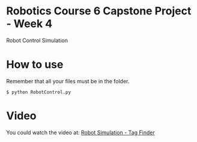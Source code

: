 # Robotics Course 6 Capstone Project - Week 4
Robot Control Simulation

# How to use
Remember that all your files must be in the folder.
```
$ python RobotControl.py
```

# Video
You could watch the video at: [Robot Simulation - Tag Finder](https://youtu.be/x-TIYa9IIgs)